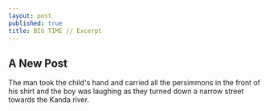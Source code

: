 ```yaml
---
layout: post
published: true
title: BIG TIME // Excerpt
---
```




## A New Post

The man took the child's hand and carried all the persimmons in the front of his shirt and the boy was laughing as they turned down a narrow street towards the Kanda river.
